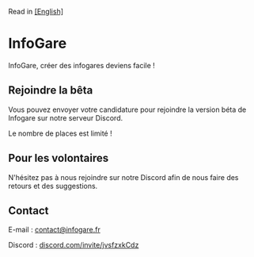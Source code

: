 Read in [[English]](https://github.com/Absolument-Oui/InfoGares/blob/main/README_en.md)

# InfoGare

InfoGare, créer des infogares deviens facile !

## Rejoindre la bêta

Vous pouvez envoyer votre candidature pour rejoindre la version béta de Infogare sur notre serveur Discord.

Le nombre de places est limité !
 
## Pour les volontaires

N'hésitez pas à nous rejoindre sur notre Discord afin de nous faire des retours et des suggestions.

## Contact

E-mail : [contact@infogare.fr](mailto:contact@infogare.fr)

Discord : [discord.com/invite/jvsfzxkCdz](https://discord.com/invite/jvsfzxkCdz)
